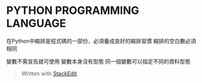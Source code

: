 # PYTHON PROGRAMMING LANGUAGE


在Python中縮排是程式碼的一部份，必須養成良好的縮排習慣
縮排的空白數必須相同


變數不需宣告就可使用
變數本身沒有型態
同一個變數可以指定不同的資料型態
> Written with [StackEdit](https://stackedit.io/).
<!--stackedit_data:
eyJoaXN0b3J5IjpbMTM3NzUwNjE2N119
-->